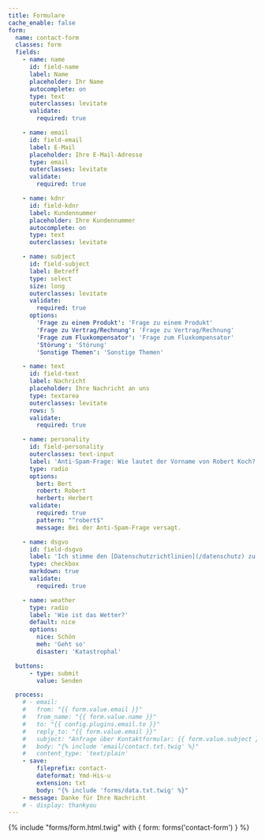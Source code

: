 ```yaml
---
title: Formulare
cache_enable: false
form:
  name: contact-form
  classes: form
  fields:
    - name: name
      id: field-name
      label: Name
      placeholder: Ihr Name
      autocomplete: on
      type: text
      outerclasses: levitate
      validate:
        required: true

    - name: email
      id: field-email
      label: E-Mail
      placeholder: Ihre E-Mail-Adresse
      type: email
      outerclasses: levitate
      validate:
        required: true

    - name: kdnr
      id: field-kdnr
      label: Kundennummer
      placeholder: Ihre Kundennummer
      autocomplete: on
      type: text
      outerclasses: levitate

    - name: subject
      id: field-subject
      label: Betreff
      type: select
      size: long
      outerclasses: levitate
      validate:
        required: true
      options:
        'Frage zu einem Produkt': 'Frage zu einem Produkt'
        'Frage zu Vertrag/Rechnung': 'Frage zu Vertrag/Rechnung'
        'Frage zum Fluxkompensator': 'Frage zum Fluxkompensator'
        'Störung': 'Störung'
        'Sonstige Themen': 'Sonstige Themen'

    - name: text
      id: field-text
      label: Nachricht
      placeholder: Ihre Nachricht an uns
      type: textarea
      outerclasses: levitate
      rows: 5
      validate:
        required: true

    - name: personality
      id: field-personality
      outerclasses: text-input
      label: 'Anti-Spam-Frage: Wie lautet der Vorname von Robert Koch?'
      type: radio
      options:
        bert: Bert
        robert: Robert
        herbert: Herbert
      validate:
        required: true
        pattern: "^robert$"
        message: Bei der Anti-Spam-Frage versagt.

    - name: dsgvo
      id: field-dsgvo
      label: 'Ich stimme den [Datenschutzrichtlinien](/datenschutz) zu'
      type: checkbox
      markdown: true
      validate:
        required: true

    - name: weather
      type: radio
      label: 'Wie ist das Wetter?'
      default: nice
      options:
        nice: Schön
        meh: 'Geht so'
        disaster: 'Katastrophal'

  buttons:
      - type: submit
        value: Senden

  process:
    # - email:
    #   from: "{{ form.value.email }}"
    #   from_name: "{{ form.value.name }}"
    #   to: "{{ config.plugins.email.to }}"
    #   reply_to: "{{ form.value.email }}"
    #   subject: "Anfrage über Kontaktformular: {{ form.value.subject }}"
    #   body: "{% include 'email/contact.txt.twig' %}"
    #   content_type: 'text/plain'
    - save:
        fileprefix: contact-
        dateformat: Ymd-His-u
        extension: txt
        body: "{% include 'forms/data.txt.twig' %}"
    - message: Danke für Ihre Nachricht
    # - display: thankyou
---
```

{% include "forms/form.html.twig" with { form: forms('contact-form') } %}
